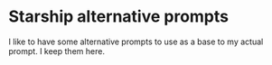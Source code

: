 # Starship alternative prompts

I like to have some alternative prompts to use as a base to my
actual prompt. I keep them here.



